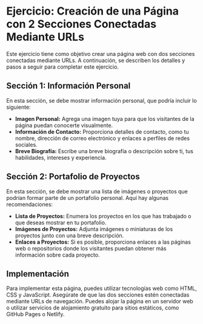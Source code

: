 # Ejercicio: Creación de una Página con 2 Secciones Conectadas Mediante URLs

Este ejercicio tiene como objetivo crear una página web con dos secciones conectadas mediante URLs. A continuación, se describen los detalles y pasos a seguir para completar este ejercicio.

## Sección 1: Información Personal

En esta sección, se debe mostrar información personal, que podría incluir lo siguiente:

- **Imagen Personal:** Agrega una imagen tuya para que los visitantes de la página puedan conocerte visualmente.
- **Información de Contacto:** Proporciona detalles de contacto, como tu nombre, dirección de correo electrónico y enlaces a perfiles de redes sociales.
- **Breve Biografía:** Escribe una breve biografía o descripción sobre ti, tus habilidades, intereses y experiencia.

## Sección 2: Portafolio de Proyectos

En esta sección, se debe mostrar una lista de imágenes o proyectos que podrían formar parte de un portafolio personal. Aquí hay algunas recomendaciones:

- **Lista de Proyectos:** Enumera los proyectos en los que has trabajado o que deseas mostrar en tu portafolio.
- **Imágenes de Proyectos:** Adjunta imágenes o miniaturas de los proyectos junto con una breve descripción.
- **Enlaces a Proyectos:** Si es posible, proporciona enlaces a las páginas web o repositorios donde los visitantes puedan obtener más información sobre cada proyecto.

## Implementación

Para implementar esta página, puedes utilizar tecnologías web como HTML, CSS y JavaScript. Asegúrate de que las dos secciones estén conectadas mediante URLs de navegación. Puedes alojar la página en un servidor web o utilizar servicios de alojamiento gratuito para sitios estáticos, como GitHub Pages o Netlify.

